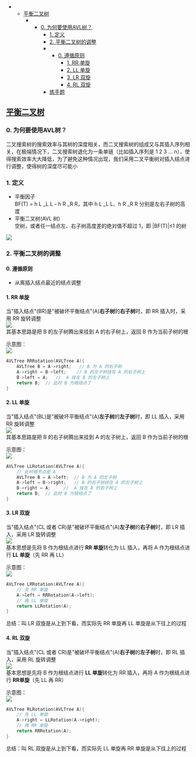 - - [平衡二叉树](https://blog.csdn.net/liyuanyue2017/article/details/83652743#_1)
    - - [0\. 为何要使用AVL树？](https://blog.csdn.net/liyuanyue2017/article/details/83652743#0_AVL_2)
        - [1\. 定义](https://blog.csdn.net/liyuanyue2017/article/details/83652743#1__4)
        - [2\. 平衡二叉树的调整](https://blog.csdn.net/liyuanyue2017/article/details/83652743#2__12)
        - - [0\. 遵循原则](https://blog.csdn.net/liyuanyue2017/article/details/83652743#0__13)
            - [1\. RR 单旋](https://blog.csdn.net/liyuanyue2017/article/details/83652743#1_RR__15)
            - [2\. LL 单旋](https://blog.csdn.net/liyuanyue2017/article/details/83652743#2_LL__30)
            - [3\. LR 双旋](https://blog.csdn.net/liyuanyue2017/article/details/83652743#3_LR__46)
            - [4\. RL 双旋](https://blog.csdn.net/liyuanyue2017/article/details/83652743#4_RL__62)
        - [练手题](https://blog.csdn.net/liyuanyue2017/article/details/83652743#_81)

## [平衡二叉树](https://so.csdn.net/so/search?q=%E5%B9%B3%E8%A1%A1%E4%BA%8C%E5%8F%89%E6%A0%91&spm=1001.2101.3001.7020)

### 0\. 为何要使用AVL树？

二叉搜索树的搜索效率与其树的深度相关，而二叉搜索树的组成又与其插入序列相关，在极端情况下，二叉搜索树退化为一条单链（比如插入序列是 1 2 3 … n），使得搜索效率大大降低，为了避免这种情况出现，我们采用二叉平衡树对插入结点进行调整，使得树的深度尽可能小

### 1\. 定义

- 平衡因子  
    BF(T) = h L \_L L - h R \_R R，其中 h L \_L L、h R \_R R 分别是左右子树的高度
- 平衡二叉树(AVL 树)  
    空树，或者任一结点左、右子树高度差的绝对值不超过 1，即 |BF(T)|≤1 的树

![](https://typorayuan.oss-cn-beijing.aliyuncs.com/img/20181102110417706.jpg)

### 2\. 平衡二叉树的调整

#### 0\. 遵循原则

- 从离插入结点最近的结点调整

#### 1\. RR 单旋

当"插入结点"(BR)是"被破坏平衡结点"(A)**右子树**的**右子树**时，即 RR 插入时，采用 RR 旋转调整  
![](https://typorayuan.oss-cn-beijing.aliyuncs.com/img/20181102110800268.jpg)  
其基本思路是把 B 的左子树腾出来挂到 A 的右子树上，返回 B 作为当前子树的根

示意图：  
![](https://typorayuan.oss-cn-beijing.aliyuncs.com/img/20181102113105538.jpg)

```cpp
AVLTree RRRotation(AVLTree A){
	AVLTree B = A->right;   // B 为 A 的右子树  
	A->right = B->left;    // B 的左子树挂在 A 的右子树上 
	B->left = A;   //  A 挂在 B 的左子树上 
	return B;  // 此时 B 为根结点了   
}
```

#### 2\. LL 单旋

当"插入结点"(BL)是"被破坏平衡结点"(A)**左子树**的**左子树**时，即 LL 插入，采用 RR 旋转调整  
![](https://typorayuan.oss-cn-beijing.aliyuncs.com/img/20181102112405164.jpg)  
其基本思路是把 B 的右子树腾出来挂到 A 的左子树上，返回 B 作为当前子树的根

示意图：  
![](https://typorayuan.oss-cn-beijing.aliyuncs.com/img/20181102114124904.jpg)

```cpp
AVLTree LLRotation(AVLTree A){
	// 此时根节点是 A 
	AVLTree B = A->left;  // B 为 A 的左子树  
	A->left = B->right;   // B 的右子树挂在 A 的左子树上 
	B->right = A;     //  A 挂在 B 的右子树上 
	return B;  // 此时 B 为根结点了 
}
```

#### 3\. LR 双旋

当"插入结点"(CL 或者 CR)是"被破坏平衡结点"(A)**左子树**的**右子树**时，即 LR 插入，采用 LR 旋转调整  
![](https://typorayuan.oss-cn-beijing.aliyuncs.com/img/20181102112415831.jpg)  
基本思想是先将 B 作为根结点进行 **RR 单旋**转化为 LL 插入，再将 A 作为根结点进行 **LL 单旋**（先 RR 再 LL）

示意图：  
![](https://typorayuan.oss-cn-beijing.aliyuncs.com/img/20181102115543530.jpg)

```cpp
AVLTree LRRotation(AVLTree A){
	// 先 RR 单旋
	A->left = RRRotation(A->left);
	// 再 LL 单旋 
	return LLRotation(A);
}
```

总结：叫 LR 双旋是从上到下看，而实际先 RR 单旋再 LL 单旋是从下往上的过程

#### 4\. RL 双旋

当"插入结点"(CL 或者 CR)是"被破坏平衡结点"(A)**右子树**的**左子树**时，即 RL 插入，采用 RL 旋转调整  
![](https://typorayuan.oss-cn-beijing.aliyuncs.com/img/20181102112435166.jpg)  
基本思想是先将 B 作为根结点进行 **LL 单旋**转化为 RR 插入，再将 A 作为根结点进行 **RR单旋**（先 LL 再 RR）

示意图：  
![](https://typorayuan.oss-cn-beijing.aliyuncs.com/img/20181102115827971.jpg)

```cpp
AVLTree RLRotation(AVLTree A){
	// 先 LL 单旋
	A->right = LLRotation(A->right);
	// 再 RR 单旋 
	return RRRotation(A); 
}
```

总结：叫 RL 双旋是从上到下看，而实际先 LL 单旋再 RR 单旋是从下往上的过程